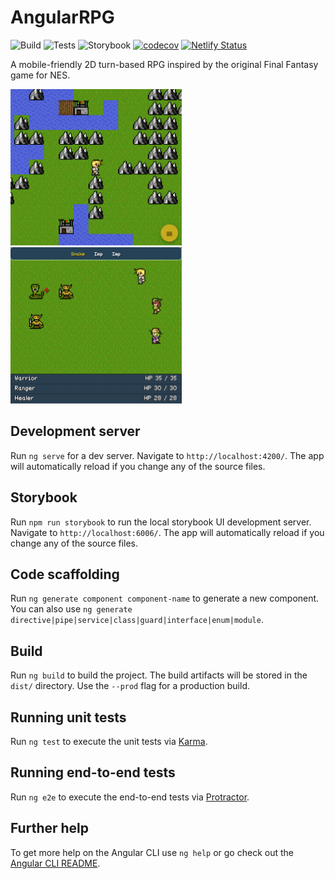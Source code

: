 # AngularRPG

![Build](https://github.com/justindujardin/angular-rpg/workflows/Build/badge.svg)
![Tests](https://github.com/justindujardin/angular-rpg/workflows/Tests/badge.svg)
![Storybook](https://github.com/justindujardin/angular-rpg/workflows/Storybook/badge.svg)
[![codecov](https://codecov.io/gh/justindujardin/angular-rpg/branch/master/graph/badge.svg?token=NZkd78oQdT)](https://codecov.io/gh/justindujardin/angular-rpg)
[![Netlify Status](https://api.netlify.com/api/v1/badges/7c7eae32-2aaf-4605-a517-bc4c2724d53b/deploy-status)](https://app.netlify.com/sites/angular-rpg/deploys)

A mobile-friendly 2D turn-based RPG inspired by the original Final Fantasy game for NES.

<a href="https://angular-rpg.netlify.app/" target="_blank">
<img height="250" src=".data/world_map.png">
<img height="250" src=".data/combat.png">
</a>


## Development server

Run `ng serve` for a dev server. Navigate to `http://localhost:4200/`. The app will automatically reload if you change any of the source files.

## Storybook

Run `npm run storybook` to run the local storybook UI development server. Navigate to `http://localhost:6006/`. The app will automatically reload if you change any of the source files.

## Code scaffolding

Run `ng generate component component-name` to generate a new component. You can also use `ng generate directive|pipe|service|class|guard|interface|enum|module`.

## Build

Run `ng build` to build the project. The build artifacts will be stored in the `dist/` directory. Use the `--prod` flag for a production build.

## Running unit tests

Run `ng test` to execute the unit tests via [Karma](https://karma-runner.github.io).

## Running end-to-end tests

Run `ng e2e` to execute the end-to-end tests via [Protractor](http://www.protractortest.org/).

## Further help

To get more help on the Angular CLI use `ng help` or go check out the [Angular CLI README](https://github.com/angular/angular-cli/blob/master/README.md).
